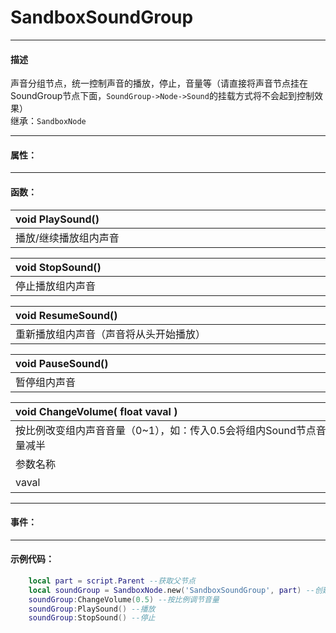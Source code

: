 # SandboxSoundGroup
------------------------------------------------------------------------------------------
#### 描述

声音分组节点，统一控制声音的播放，停止，音量等（请直接将声音节点挂在SoundGroup节点下面，`SoundGroup->Node->Sound`的挂载方式将不会起到控制效果）<br>
继承：`SandboxNode`

------------------------------------------------------------------------------------------
#### 属性：

------------------------------------------------------------------------------------------
#### 函数：

|<div style="width:1125px">void PlaySound()</div>|
|:---|
|播放/继续播放组内声音|

|<div style="width:1125px">void StopSound()</div>|
|:---|
|停止播放组内声音|

|<div style="width:1125px">void ResumeSound()</div>|
|:---|
|重新播放组内声音（声音将从头开始播放）|

|<div style="width:1125px">void PauseSound()</div>|
|:---|
|暂停组内声音|

|<div style="width:500px">void ChangeVolume( float vaval )</div>|<div style="width:100px"></div>|<div style="width:45px"></div>|<div style="width:400px"></div>|
|:---|:---|:---|:---|
|按比例改变组内声音音量（0~1），如：传入0.5会将组内Sound节点音量减半||||
|参数名称|类别|默认|描述|
|vaval|float||置组内声音音量（0~1），0.5音量减半|

------------------------------------------------------------------------------------------
#### 事件：

------------------------------------------------------------------------------------------
#### 示例代码：

```lua
	local part = script.Parent --获取父节点
	local soundGroup = SandboxNode.new('SandboxSoundGroup', part) --创建Sound节点
	soundGroup:ChangeVolume(0.5) --按比例调节音量
	soundGroup:PlaySound() --播放
	soundGroup:StopSound() --停止
```